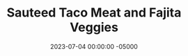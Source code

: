 ---
layout: post
title:  "Sauteed Taco Meat and Fajita Veggies"
date:   2023-07-04 00:00:00 -05000
categories: 
- Recipes
- Ground Meat
permalink: /recipes/taco
image: /assets/Food/Ground Meat/Taco/taco-cover.jpg
ing: taco-ing
facts: taco-facts
Prep: 15
Rest: 
Cook: 30
Source1: https://www.allrecipes.com/recipe/255545/ground-turkey-taco-meat/
Source2: 
whisk: https://s.samsungfood.com/HXlPB
tags: 
- fajita
- ground
- beef
- turkey
- chicken
- party
- beans
- cheese
- salsa
- shell
- tortilla
- shredded
- mexican
- brown
- rice
Description: Taco Tuesday was a tradition among friends in college, and this recipe suits a crowd really well. Just like my <a href="fajitas">Chicken Fajitas with Peppers</a> recipe, these are an awesome way for each person to build their own meals and have fun at the table. For a no garlic and onion version, see my <a href="low-fodmap-tacos">Low FODMAP Chicken Tacos</a> recipe.  Invite some people over to make tacos and whip up some <a href="salsa">Five Minute Salsa (No Garlic/Onion)</a> or <a href="guacamole">Holy Guacamole</a>; what are you waiting for!
Instructions: 
- Mix together seasonings in a medium bowl or mason jar and set aside<br><br>

- Start with the peppers and onions, since they will take the longest. Preheat a 12" nonstick pan over medium heat with a spray of oil. Wash the vegetables, and cut into long thin strips. Add to the pan with some oil and garlic<br><br>

- Season with your spice mix, about 2 tbsp. Cover and cook until soft, browned, and lightly charred, about 20 minutes. Finish with lime juice<br><br>
- <center><img src="/assets/Food/Ground Meat/Taco/taco-veggies.jpg" alt="" class="instruction-image"></center><br>

- As the peppers cook, move over to the meat. Heat a large pan on medium heat. Add the oil, garlic, and meat to the pan. Brown the meat, and cook until no longer pink<br><br>

- Stir in the rest spice mixture and pour in water. Reduce heat to 2 and simmer, stirring occasionally, until most of the liquid is absorbed, about 10 minutes. Uncovered<br><br>

- Stir in the apple cider vinegar and lime juice. Simmer until flavors combine, 3-4 minutes<br><br>
- <center><img src="/assets/Food/Ground Meat/Taco/taco-meat.jpg" alt="" class="instruction-image"></center><br>

- Serve with <a href="tortilla">Oat-Wheat Tortillas</a>, cheese, and <a href="rice-and-beans">Classic Rice and Beans</a>, or make into a taco salad<br><br>
- <center><img src="/assets/Food/Ground Meat/Taco/taco-salad.jpg" alt="" class="instruction-image"></center><br>
---